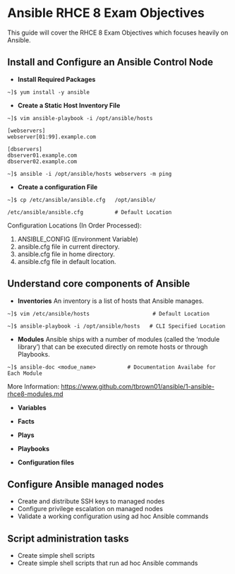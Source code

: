 # Ansible RHCE 8 Exam Objectives

This guide will cover the RHCE 8 Exam Objectives which focuses heavily on Ansible.

## Install and Configure an Ansible Control Node

- **Install Required Packages**
```
~]$ yum install -y ansible
```
- **Create a Static Host Inventory File**
```
~]$ vim ansible-playbook -i /opt/ansible/hosts

[webservers]
webserver[01:99].example.com

[dbservers]
dbserver01.example.com
dbserver02.example.com

~]$ ansible -i /opt/ansible/hosts webservers -m ping
```
- **Create a configuration File**
```
~]$ cp /etc/ansible/ansible.cfg   /opt/ansible/

/etc/ansible/ansible.cfg          # Default Location
```
Configuration Locations (In Order Processed):

1. ANSIBLE_CONFIG (Environment Variable)
2. ansible.cfg file in current directory.
3. ansible.cfg file in home directory.
4. ansible.cfg file in default location.


## Understand core components of Ansible

- **Inventories**
An inventory is a list of hosts that Ansible manages.
```
~]$ vim /etc/ansible/hosts                    # Default Location

~]$ ansible-playbook -i /opt/ansible/hosts   # CLI Specified Location
```
- **Modules**
Ansible ships with a number of modules (called the ‘module library’) that can be executed directly on remote hosts or through Playbooks.
```
~]$ ansible-doc <modue_name>          # Documentation Availabe for Each Module
```
More Information: https://www.github.com/tbrown01/ansible/1-ansible-rhce8-modules.md

- **Variables**

- **Facts**
- **Plays**
- **Playbooks**
- **Configuration files**

## Configure Ansible managed nodes

- Create and distribute SSH keys to managed nodes
- Configure privilege escalation on managed nodes
- Validate a working configuration using ad hoc Ansible commands

## Script administration tasks

- Create simple shell scripts
- Create simple shell scripts that run ad hoc Ansible commands
